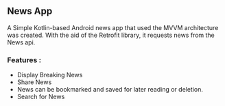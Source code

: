 ## News App
A Simple Kotlin-based Android news app that used the MVVM architecture was created. With the aid of the Retrofit library, it requests news from the News api.

### Features :
- Display Breaking News 
- Share News 
- News can be bookmarked and saved for later reading or deletion.
- Search for News 
